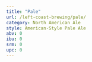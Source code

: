```yaml
---
title: "Pale"
url: /left-coast-brewing/pale/
category: North American Ale
style: American-Style Pale Ale
abv: 0
ibu: 0
srm: 0
upc: 0
---
```


